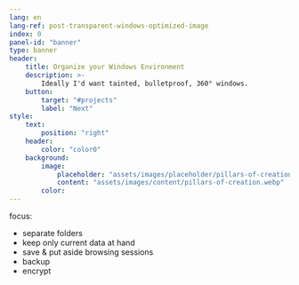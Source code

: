 ```yaml
---
lang: en
lang-ref: post-transparent-windows-optimized-image
index: 0
panel-id: "banner"
type: banner
header:
    title: Organize your Windows Environment
    description: >-
        Ideally I'd want tainted, bulletproof, 360° windows.
    button:
        target: "#projects"
        label: "Next"
style:
    text:
        position: "right"
    header:
        color: "color0"
    background:
        image:
            placeholder: "assets/images/placeholder/pillars-of-creation.webp"
            content: "assets/images/content/pillars-of-creation.webp"
        color:
---
```

focus:
- separate folders
- keep only current data at hand
- save & put aside browsing sessions
- backup
- encrypt
